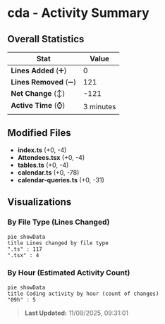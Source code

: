 # cda - Activity Summary 

## Overall Statistics

| Stat                   | Value                                                             |
| ---------------------- | ----------------------------------------------------------------- |
| **Lines Added** (➕)   | 0                                          |
| **Lines Removed** (➖) | 121                                        |
| **Net Change** (↕)    | -121                |
| **Active Time** (⌚)   | 3 minutes |


## Modified Files
- **index.ts** (+0, -4)
- **Attendees.tsx** (+0, -4)
- **tables.ts** (+0, -4)
- **calendar.ts** (+0, -78)
- **calendar-queries.ts** (+0, -31)

## Visualizations

### By File Type (Lines Changed)

```mermaid
pie showData
title Lines changed by file type
".ts" : 117
".tsx" : 4
```

### By Hour (Estimated Activity Count)

```mermaid
pie showData
title Coding activity by hour (count of changes)
"09h" : 5
```


> **Last Updated:** 11/09/2025, 09:31:01